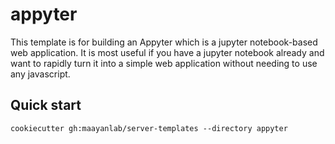 # appyter

This template is for building an Appyter which is a jupyter notebook-based web application. It is most useful if you have a jupyter notebook already and want to rapidly turn it into a simple web application without needing to use any javascript.

## Quick start
```
cookiecutter gh:maayanlab/server-templates --directory appyter
```
